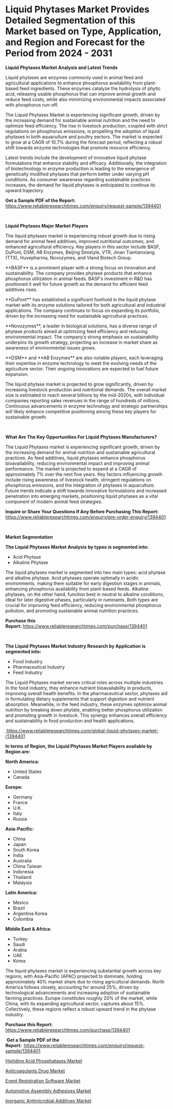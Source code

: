 <p><h1>Liquid Phytases Market Provides Detailed Segmentation of this Market based on Type, Application, and Region and Forecast for the Period from 2024 - 2031</h1></p><p><strong>Liquid Phytases Market Analysis and Latest Trends</strong></p>
<p><p>Liquid phytases are enzymes commonly used in animal feed and agricultural applications to enhance phosphorus availability from plant-based feed ingredients. These enzymes catalyze the hydrolysis of phytic acid, releasing usable phosphorus that can improve animal growth and reduce feed costs, while also minimizing environmental impacts associated with phosphorus run-off.</p><p>The Liquid Phytases Market is experiencing significant growth, driven by the increasing demand for sustainable animal nutrition and the need to optimize feed efficiency. The rise in livestock production, coupled with strict regulations on phosphorus emissions, is propelling the adoption of liquid phytases in both aquaculture and poultry sectors. The market is expected to grow at a CAGR of 10.7% during the forecast period, reflecting a robust shift towards enzyme technologies that promote resource efficiency.</p><p>Latest trends include the development of innovative liquid phytase formulations that enhance stability and efficacy. Additionally, the integration of biotechnology in enzyme production is leading to the emergence of genetically modified phytases that perform better under varying pH conditions. As consumer awareness regarding sustainable practices increases, the demand for liquid phytases is anticipated to continue its upward trajectory.</p></p>
<p><strong>Get a Sample PDF of the Report:&nbsp;</strong> <a href="https://www.reliableresearchtimes.com/enquiry/request-sample/1394401">https://www.reliableresearchtimes.com/enquiry/request-sample/1394401</a></p>
<p>&nbsp;</p>
<p><strong>Liquid Phytases Major Market Players</strong></p>
<p><p>The liquid phytases market is experiencing robust growth due to rising demand for animal feed additives, improved nutritional outcomes, and enhanced agricultural efficiency. Key players in this sector include BASF, DuPont, DSM, AB Enzymes, Beijing Smistyle, VTR, Jinan Tiantianxiang (TTX), Huvepharma, Novozymes, and Vland Biotech Group.</p><p>**BASF** is a prominent player with a strong focus on innovation and sustainability. The company provides phytase products that enhance phosphorus utilization in animal feeds. BASF’s investment in R&D has positioned it well for future growth as the demand for efficient feed additives rises.</p><p>**DuPont** has established a significant foothold in the liquid phytase market with its enzyme solutions tailored for both agricultural and industrial applications. The company continues to focus on expanding its portfolio, driven by the increasing need for sustainable agricultural practices.</p><p>**Novozymes**, a leader in biological solutions, has a diverse range of phytase products aimed at optimizing feed efficiency and reducing environmental impact. The company’s strong emphasis on sustainability underpins its growth strategy, projecting an increase in market share as awareness of environmental issues grows.</p><p>**DSM** and **AB Enzymes** are also notable players, each leveraging their expertise in enzyme technology to meet the evolving needs of the agriculture sector. Their ongoing innovations are expected to fuel future expansion.</p><p>The liquid phytase market is projected to grow significantly, driven by increasing livestock production and nutritional demands. The overall market size is estimated to reach several billions by the mid-2020s, with individual companies reporting sales revenues in the range of hundreds of millions. Continuous advancements in enzyme technology and strategic partnerships will likely enhance competitive positioning among these key players for sustainable growth.</p></p>
<p>&nbsp;</p>
<p><strong>What Are The Key Opportunities For Liquid Phytases Manufacturers?</strong></p>
<p><p>The Liquid Phytases market is experiencing significant growth, driven by the increasing demand for animal nutrition and sustainable agricultural practices. As feed additives, liquid phytases enhance phosphorus bioavailability, reducing environmental impact and improving animal performance. The market is projected to expand at a CAGR of approximately 7% over the next five years. Key factors influencing growth include rising awareness of livestock health, stringent regulations on phosphorus emissions, and the integration of phytases in aquaculture. Future trends indicate a shift towards innovative formulations and increased penetration into emerging markets, positioning liquid phytases as a vital component of modern animal feed strategies.</p></p>
<p><strong>Inquire or Share Your Questions If Any Before Purchasing This Report:</strong> <a href="https://www.reliableresearchtimes.com/enquiry/pre-order-enquiry/1394401">https://www.reliableresearchtimes.com/enquiry/pre-order-enquiry/1394401</a></p>
<p>&nbsp;</p>
<p><strong>Market Segmentation</strong></p>
<p><strong>The Liquid Phytases Market Analysis by types is segmented into:</strong></p>
<p><ul><li>Acid Phytase</li><li>Alkaline Phytase</li></ul></p>
<p><p>The liquid phytases market is segmented into two main types: acid phytase and alkaline phytase. Acid phytases operate optimally in acidic environments, making them suitable for early digestion stages in animals, enhancing phosphorus availability from plant-based feeds. Alkaline phytases, on the other hand, function best in neutral to alkaline conditions, ideal for later digestive phases, particularly in ruminants. Both types are crucial for improving feed efficiency, reducing environmental phosphorus pollution, and promoting sustainable animal nutrition practices.</p></p>
<p><strong>Purchase this Report:&nbsp;</strong><a href="https://www.reliableresearchtimes.com/purchase/1394401">https://www.reliableresearchtimes.com/purchase/1394401</a></p>
<p>&nbsp;</p>
<p><strong>The Liquid Phytases Market Industry Research by Application is segmented into:</strong></p>
<p><ul><li>Food Industry</li><li>Pharmaceutical Industry</li><li>Feed Industry</li></ul></p>
<p><p>The Liquid Phytases market serves critical roles across multiple industries. In the food industry, they enhance nutrient bioavailability in products, improving overall health benefits. In the pharmaceutical sector, phytases aid in formulating dietary supplements that support digestion and nutrient absorption. Meanwhile, in the feed industry, these enzymes optimize animal nutrition by breaking down phytate, enabling better phosphorus utilization and promoting growth in livestock. This synergy enhances overall efficiency and sustainability in food production and health applications.</p></p>
<p><a href="https://www.reliableresearchtimes.com/global-liquid-phytases-market-r1394401">&nbsp;https://www.reliableresearchtimes.com/global-liquid-phytases-market-r1394401</a></p>
<p><strong>In terms of Region, the Liquid Phytases Market Players available by Region are:</strong></p>
<p>
    <p> <strong> North America: </strong>
        <ul>
            <li>United States</li>
            <li>Canada</li>
        </ul>
        </p> 
    <p> <strong> Europe: </strong>
        <ul>
            <li>Germany</li>
            <li>France</li>
            <li>U.K.</li>
            <li>Italy</li>
            <li>Russia</li>
        </ul>
        </p> 
    <p> <strong> Asia-Pacific: </strong>
        <ul>
            <li>China</li>
            <li>Japan</li>
            <li>South Korea</li>
            <li>India</li>
            <li>Australia</li>
            <li>China Taiwan</li>
            <li>Indonesia</li>
            <li>Thailand</li>
            <li>Malaysia</li>
        </ul>
        </p> 
    <p> <strong> Latin America: </strong>
        <ul>
            <li>Mexico</li>
            <li>Brazil</li>
            <li>Argentina Korea</li>
            <li>Colombia</li>
        </ul>
        </p> 
    <p> <strong> Middle East & Africa: </strong>
        <ul>
            <li>Turkey</li>
            <li>Saudi</li>
            <li>Arabia</li>
            <li>UAE</li>
            <li>Korea</li>
        </ul>
    </p>
    </p>
<p><p>The liquid phytases market is experiencing substantial growth across key regions, with Asia-Pacific (APAC) projected to dominate, holding approximately 40% market share due to rising agricultural demands. North America follows closely, accounting for around 25%, driven by technological advancements and increasing adoption of sustainable farming practices. Europe constitutes roughly 20% of the market, while China, with its expanding agricultural sector, captures about 15%. Collectively, these regions reflect a robust upward trend in the phytase industry.</p></p>
<p><strong>Purchase this Report: </strong><a href="https://www.reliableresearchtimes.com/purchase/1394401">https://www.reliableresearchtimes.com/purchase/1394401</a></p>
<p>&nbsp;<strong>Get a Sample PDF of the Report:&nbsp;&nbsp;</strong><a href="https://www.reliableresearchtimes.com/enquiry/request-sample/1394401">https://www.reliableresearchtimes.com/enquiry/request-sample/1394401</a></p>
<p><strong></strong></p>
<p><p><a href="https://github.com/nathandecarvalho/Market-Research-Report-List-5/blob/main/histidine-acid-phosphatases-market.md">Histidine Acid Phosphatases Market</a></p><p><a href="https://www.linkedin.com/pulse/navigating-global-anticoagulants-drug-market-landscape-trends-or8ce?trackingId=CJm%2BfGBgTaOx8WCwx0419w%3D%3D">Anticoagulants Drug Market</a></p><p><a href="https://www.linkedin.com/pulse/event-registration-software-market-global-regional-analysis-fyfsf?trackingId=Z6W4WRqLQBGeXAQ0Pyv9Fw%3D%3D">Event Registration Software Market</a></p><p><a href="https://issuu.com/reportprime-2/docs/automotive-assembly-adhesives-marke_927681026a1889">Automotive Assembly Adhesives Market</a></p><p><a href="https://issuu.com/reportprime-2/docs/inorganic-antimicrobial-additives-m_84c3f5eb8e7912">Inorganic Antimicrobial Additives Market</a></p></p>
